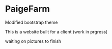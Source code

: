 # PaigeFarm

Modified bootstrap theme

This is a website built for a client (work in prgress)

waiting on pictures to finish
